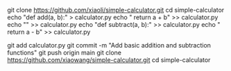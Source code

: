git clone https://github.com/xiaoli/simple-calculator.git
cd simple-calculator
echo "def add(a, b):" > calculator.py
echo "    return a + b" >> calculator.py
echo "" >> calculator.py
echo "def subtract(a, b):" >> calculator.py
echo "    return a - b" >> calculator.py

git add calculator.py
git commit -m "Add basic addition and subtraction functions"
git push origin main
git clone https://github.com/xiaowang/simple-calculator.git
cd simple-calculator
